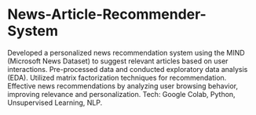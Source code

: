 # News-Article-Recommender-System
Developed a personalized news recommendation system using the MIND (Microsoft News Dataset) to suggest relevant articles based on user interactions.
Pre-processed data and conducted exploratory data analysis (EDA).
Utilized matrix factorization techniques for recommendation.
Effective news recommendations by analyzing user browsing behavior, improving relevance and personalization.
Tech: Google Colab, Python, Unsupervised Learning, NLP.
